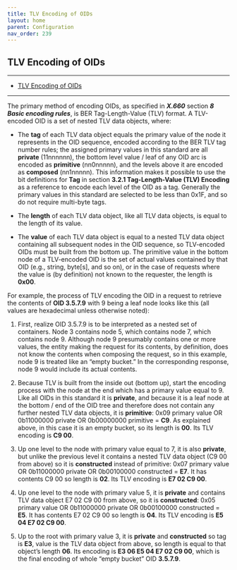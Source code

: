 ```yaml
---
title: TLV Encoding of OIDs
layout: home
parent: Configuration
nav_order: 239
---
```


## TLV Encoding of OIDs

---

- [TLV Encoding of OIDs](#tlv-encoding-of-oids)

---


The primary method of encoding OIDs, as specified in ***X.660*** section
***8 Basic encoding rules***, is BER Tag-Length-Value (TLV) format. A
TLV-encoded OID is a set of nested TLV data objects, where:

- The **tag** of each TLV data object equals the primary value of the
  node it represents in the OID sequence, encoded according to the BER
  TLV tag number rules; the assigned primary values in this standard are
  all **private** (11nnnnnn), the bottom level value / leaf of any OID
  arc is encoded as **primitive** (nn0nnnnn), and the levels above it
  are encoded as **composed** (nn1nnnnn). This information makes it
  possible to use the bit definitions for **Tag** in section **3.2.1
  Tag-Length-Value (TLV) Encoding** as a reference to encode each level
  of the OID as a tag. Generally the primary values in this standard are
  selected to be less than 0x1F, and so do not require multi-byte tags.

- The **length** of each TLV data object, like all TLV data objects, is
  equal to the length of its value.

- The **value** of each TLV data object is equal to a nested TLV data
  object containing all subsequent nodes in the OID sequence, so
  TLV-encoded OIDs must be built from the bottom up. The primitive value
  in the bottom node of a TLV-encoded OID is the set of actual values
  contained by that OID (e.g., string, byte\[s\], and so on), or in the
  case of requests where the value is (by definition) not known to the
  requester, the length is **0x00**.

For example, the process of TLV encoding the OID in a request to
retrieve the contents of **OID 3.5.7.9** with 9 being a leaf node looks
like this (all values are hexadecimal unless otherwise noted):

1)  First, realize OID 3.5.7.9 is to be interpreted as a nested set of
    containers. Node 3 contains node 5, which contains node 7, which
    contains node 9. Although node 9 presumably contains one or more
    values, the entity making the request for its contents, by
    definition, does not know the contents when composing the request,
    so in this example, node 9 is treated like an “empty bucket.” In the
    corresponding response, node 9 would include its actual contents.

2)  Because TLV is built from the inside out (bottom up), start the
    encoding process with the node at the end which has a primary value
    equal to 9. Like all OIDs in this standard it is **private**, and
    because it is a leaf node at the bottom / end of the OID tree and
    therefore does not contain any further nested TLV data objects, it
    is **primitive**: 0x09 primary value OR 0b11000000 private OR
    0b00000000 primitive = **C9**. As explained above, in this case it
    is an empty bucket, so its length is **00**. Its TLV encoding is
    **C9 00**.

3)  Up one level to the node with primary value equal to 7, it is also
    **private**, but unlike the previous level it contains a nested TLV
    data object (C9 00 from above) so it is **constructed** instead of
    primitive: 0x07 primary value OR 0b11000000 private OR 0b00100000
    constructed = **E7**. It has contents C9 00 so length is **02**. Its
    TLV encoding is **E7 02 C9 00**.

4)  Up one level to the node with primary value 5, it is **private** and
    contains TLV data object E7 02 C9 00 from above, so it is
    **constructed**: 0x05 primary value OR 0b11000000 private OR
    0b00100000 constructed = **E5**. It has contents E7 02 C9 00 so
    length is **04**. Its TLV encoding is **E5 04 E7 02 C9 00**.

5)  Up to the root with primary value 3, it is **private** and
    **constructed** so tag is **E3**, value is the TLV data object from
    above, so length is equal to that object’s length **06**. Its
    encoding is **E3 06 E5 04 E7 02 C9 00**, which is the final encoding
    of whole “empty bucket” OID **3.5.7.9**.

#